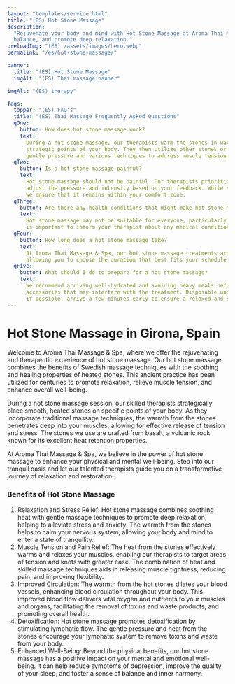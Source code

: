 ```yaml
---
layout: "templates/service.html"
title: "(ES) Hot Stone Massage"
description:
  "Rejuvenate your body and mind with Hot Stone Massage at Aroma Thai Massage & Spa in Girona. Release tension, restore
  balance, and promote deep relaxation."
preloadImg: "(ES) /assets/images/hero.webp"
permalink: "/es/hot-stone-massage/"

banner:
  title: "(ES) Hot Stone Massage"
  imgAlt: "(ES) Thai massage banner"

imgAlt: "(ES) therapy"

faqs:
  topper: "(ES) FAQ's"
  title: "(ES) Thai Massage Frequently Asked Questions"
  qOne:
    button: How does hot stone massage work?
    text:
      During a hot stone massage, our therapists warm the stones in water at a specific temperature and place them on
      strategic points of your body. They then utilize other stones or their hands to perform the massage, applying
      gentle pressure and various techniques to address muscle tension and promote relaxation.
  qTwo:
    button: Is a hot stone massage painful?
    text:
      Hot stone massage should not be painful. Our therapists prioritize your comfort throughout the session and will
      adjust the pressure and intensity based on your feedback. While some pressure may be applied to release tension,
      we ensure that it remains within your comfort zone.
  qThree:
    button: Are there any health conditions that might make hot stone massage unsuitable?
    text:
      Hot stone massage may not be suitable for everyone, particularly individuals with specific health conditions. It
      is important to inform your therapist about any medical conditions, injuries, or sensitivities you may have.
  qFour:
    button: How long does a hot stone massage take?
    text:
      At Aroma Thai Massage & Spa, our hot stone massage treatments are available in either 90 or 120-minute sessions,
      allowing you to choose the duration that best fits your schedule and needs.
  qFive:
    button: What should I do to prepare for a hot stone massage?
    text:
      We recommend arriving well-hydrated and avoiding heavy meals before your session. Remove any jewelry or
      accessories that may interfere with the treatment. Disposable underwear is provided as clothing is not necessary.
      If possible, arrive a few minutes early to ensure a relaxed and stress-free experience.
---
```


# Hot Stone Massage in Girona, Spain

Welcome to Aroma Thai Massage & Spa, where we offer the rejuvenating and therapeutic experience of hot stone massage.
Our hot stone massage combines the benefits of Swedish massage techniques with the soothing and healing properties of
heated stones. This ancient practice has been utilized for centuries to promote relaxation, relieve muscle tension, and
enhance overall well-being.

During a hot stone massage session, our skilled therapists strategically place smooth, heated stones on specific points
of your body. As they incorporate traditional massage techniques, the warmth from the stones penetrates deep into your
muscles, allowing for effective release of tension and stress. The stones we use are crafted from basalt, a volcanic
rock known for its excellent heat retention properties.

At Aroma Thai Massage & Spa, we believe in the power of hot stone massage to enhance your physical and mental
well-being. Step into our tranquil oasis and let our talented therapists guide you on a transformative journey of
relaxation and restoration.

### Benefits of Hot Stone Massage

1.  Relaxation and Stress Relief: Hot stone massage combines soothing heat with gentle massage techniques to promote
    deep relaxation, helping to alleviate stress and anxiety. The warmth from the stones helps to calm your nervous
    system, allowing your body and mind to enter a state of tranquility.
2.  Muscle Tension and Pain Relief: The heat from the stones effectively warms and relaxes your muscles, enabling our
    therapists to target areas of tension and knots with greater ease. The combination of heat and skilled massage
    techniques aids in releasing muscle tightness, reducing pain, and improving flexibility.
3.  Improved Circulation: The warmth from the hot stones dilates your blood vessels, enhancing blood circulation
    throughout your body. This improved blood flow delivers vital oxygen and nutrients to your muscles and organs,
    facilitating the removal of toxins and waste products, and promoting overall health.
4.  Detoxification: Hot stone massage promotes detoxification by stimulating lymphatic flow. The gentle pressure and
    heat from the stones encourage your lymphatic system to remove toxins and waste from your body.
5.  Enhanced Well-Being: Beyond the physical benefits, our hot stone massage has a positive impact on your mental and
    emotional well-being. It can help reduce symptoms of depression, improve the quality of your sleep, and foster a
    sense of balance and inner harmony.
